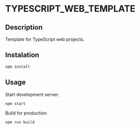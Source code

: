 # TYPESCRIPT_WEB_TEMPLATE

## Description
Template for TypeScript web projects.

## Instalation
```bash
npm install
```

## Usage
Start development server:
```bash
npm start
```

Build for production:
```bash
npm run build
```